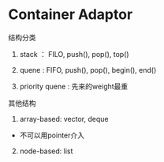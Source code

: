 # Container Adaptor

结构分类
1.  stack ： FILO, push(), pop(), top()

2.  quene :  FIFO, push(), pop(), begin(), end()

3.  priority quene : 先来的weight最重

其他结构

1.  array-based: vector, deque

  - 不可以用pointer介入

2.  node-based: list 

